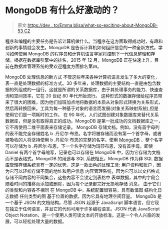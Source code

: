 # MongoDB 有什么好激动的？

> 原文:[https://dev . to/Emma blisa/what-so-exciting-about-MongoDB-53 C2](https://dev.to/emmablisa/what-is-so-exciting-about-mongodb-53c2)

程序和编程的主要任务是告诉计算机做什么。当程序在这方面取得成功时，有趣和创新的事情就会发生。MongoDB 是告诉计算机如何组织信息的一种全新方式。学习如何使用 MongoDB 的程序员和计算机语言学家将控制下一代信息整理和存储。根据在数据库引擎中的排名，2015 年 12 月，MongoDB 正在快速上升，目前在数据库管理系统的受欢迎程度方面排名第四。

MongoDB 处理信息的新方式
不管这些年来各种计算机语言发生了多大的变化，表一直是处理数据的标准方式。30 多年来，处理数据的主要结构一直是由包含数据的列组成的一组行。这就是所谓的关系数据库，由于其处理事务的能力、快速查询和空间效率，它在 20 世纪 80 年代开始流行。
这种形式的数据存储给程序员带来了很大的困难，因为他们加班加点地将数据的本质从对象形式转换为关系形式，然后再转换回来。工具为每一种基于对象的语言而发展(对象关系映射系统),但是使用它们是一项耗时的工作。
在 90 年代，人们试图创建对象数据库来替代关系数据库，但是没有取得真正的成功。MongoDB 是第一批成功的文档数据库之一，它不再使用二维平面表来存储记录。
MongoDB 存储文档。例如，没有首字母列的表不能完全存储姓名 b .丹尼尔·布恩。名字将被存储而没有第一个首字母，或者被吸收的人将坚持使用 b .丹尼尔·布恩的完整的名字。使用 [MongoDB](https://mindmajix.com/mongodb-training) ，整个名字可以存储为 b .丹尼尔·布恩，下一个名字存储为玛莎布恩，没有首字母。即使 Daniel 有两个首字母缩写，记录也可以存储在 MongoDB 中，因为它存储为文档而不是表格式。MongoDB 的用途与 SQL 系统相比，MongoDB 作为非 SQL 数据库管理存储系统具有一定的优势。这是一款出色的处理工具:
用户资料和账户，因为它可以轻松存储不同的地址和用户信息
内容管理系统，因为它可以以文档格式存储不同内容的不同集合，这些内容不会锁定到表格中
表单数据，其中的字段会随着时间的推移而添加或删除，因为每个记录都完好无损地存储
消息， 由于它们的类型和内容各不相同
在 MongoDB 中，系统配置很容易，具有数值图
结构化日志数据
任何类型的图
基于位置的数据，因为它具有地理空间容量。
MongoDb 是一个基于 JSON 的文档结构。尽管 JSON 起源于 JavaScript 脚本语言，但它现在独立于任何语言，并且它的代码可用于许多编程语言。JSON 代表 JavaScript Object Notation，是一个使用人类可读文本的开放标准。这是一个令人兴奋的发展，可以轻松处理大量的数据。